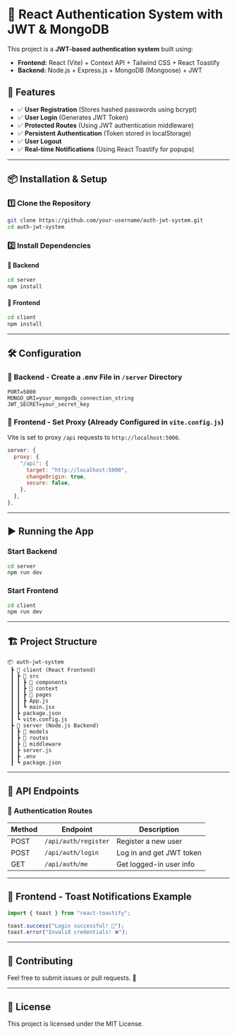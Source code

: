 # 🔐 React Authentication System with JWT & MongoDB

This project is a **JWT-based authentication system** built using:

- **Frontend:** React (Vite) + Context API + Tailwind CSS + React Toastify
- **Backend:** Node.js + Express.js + MongoDB (Mongoose) + JWT

## 🚀 Features

- ✅ **User Registration** (Stores hashed passwords using bcrypt)
- ✅ **User Login** (Generates JWT Token)
- ✅ **Protected Routes** (Using JWT authentication middleware)
- ✅ **Persistent Authentication** (Token stored in localStorage)
- ✅ **User Logout**
- ✅ **Real-time Notifications** (Using React Toastify for popups)

---

## 📦 Installation & Setup

### 1️⃣ Clone the Repository
```sh
git clone https://github.com/your-username/auth-jwt-system.git
cd auth-jwt-system
```

### 2️⃣ Install Dependencies
#### 🔹 Backend
```sh
cd server
npm install
```

#### 🔹 Frontend
```sh
cd client
npm install
```

---

## 🛠️ Configuration

### 🔹 Backend - Create a **.env** File in `/server` Directory
```env
PORT=5000
MONGO_URI=your_mongodb_connection_string
JWT_SECRET=your_secret_key
```

### 🔹 Frontend - Set Proxy (Already Configured in `vite.config.js`)

Vite is set to proxy `/api` requests to `http://localhost:5000`.

```js
server: {
  proxy: {
    "/api": {
      target: "http://localhost:5000",
      changeOrigin: true,
      secure: false,
    },
  },
},
```

---

## ▶️ Running the App

### Start Backend
```sh
cd server
npm run dev
```

### Start Frontend
```sh
cd client
npm run dev
```

---

## 🏗️ Project Structure

```
📦 auth-jwt-system
 ┣ 📂 client (React Frontend)
 ┃ ┣ 📂 src
 ┃ ┃ ┣ 📂 components
 ┃ ┃ ┣ 📂 context
 ┃ ┃ ┣ 📂 pages
 ┃ ┃ ┣ App.js
 ┃ ┃ ┗ main.jsx
 ┃ ┣ package.json
 ┃ ┗ vite.config.js
 ┣ 📂 server (Node.js Backend)
 ┃ ┣ 📂 models
 ┃ ┣ 📂 routes
 ┃ ┣ 📂 middleware
 ┃ ┣ server.js
 ┃ ┣ .env
 ┃ ┗ package.json
```

---

## 🔑 API Endpoints

### 📝 Authentication Routes

| Method | Endpoint        | Description               |
|--------|----------------|---------------------------|
| POST   | `/api/auth/register` | Register a new user      |
| POST   | `/api/auth/login`    | Log in and get JWT token |
| GET    | `/api/auth/me`       | Get logged-in user info  |

---

## 🎨 Frontend - Toast Notifications Example

```js
import { toast } from "react-toastify";

toast.success("Login successful! 🎉");
toast.error("Invalid credentials! ❌");
```

---

## 🤝 Contributing
Feel free to submit issues or pull requests. 🚀

---

## 📜 License
This project is licensed under the MIT License.

